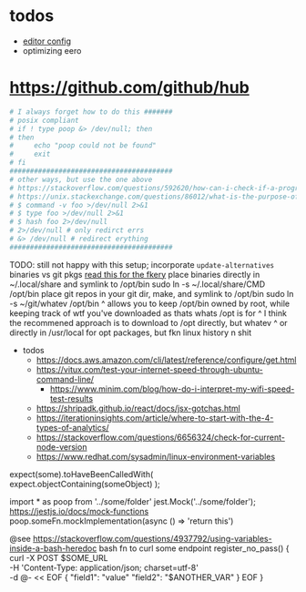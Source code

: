 # todos

- [editor config](https://github.com/editorconfig/editorconfig/wiki/EditorConfig-Properties)
- optimizing eero

# <https://github.com/github/hub>

```sh
# I always forget how to do this #######
# posix compliant
# if ! type poop &> /dev/null; then
# then
#     echo "poop could not be found"
#     exit
# fi
########################################
# other ways, but use the one above
# https://stackoverflow.com/questions/592620/how-can-i-check-if-a-program-exists-from-a-bash-script
# https://unix.stackexchange.com/questions/86012/what-is-the-purpose-of-the-hash-command
# $ command -v foo >/dev/null 2>&1
# $ type foo >/dev/null 2>&1
# $ hash foo 2>/dev/null
# 2>/dev/null # only redirct errs
# &> /dev/null # redirect erything
########################################
```

TODO: still not happy with this setup; incorporate `update-alternatives`
binaries vs git pkgs
  [read this for the fkery](https://unix.stackexchange.com/questions/11544/what-is-the-difference-between-opt-and-usr-local)
  place binaries directly in ~/.local/share and symlink to /opt/bin
    sudo ln -s ~/.local/share/CMD /opt/bin
  place git repos in your git dir, make, and symlink to /opt/bin
    sudo ln -s ~/git/whatev /opt/bin
  ^ allows you to keep /opt/bin owned by root, while keeping track of wtf you've downloaded as thats whats /opt is for
  ^ I think the recommened approach is to download to /opt directly, but whatev
  ^ or directly in /usr/local for opt packages, but fkn linux history n shit

- todos
  - <https://docs.aws.amazon.com/cli/latest/reference/configure/get.html>
  - <https://vitux.com/test-your-internet-speed-through-ubuntu-command-line/>
    - <https://www.minim.com/blog/how-do-i-interpret-my-wifi-speed-test-results>
  - <https://shripadk.github.io/react/docs/jsx-gotchas.html>
  - <https://iterationinsights.com/article/where-to-start-with-the-4-types-of-analytics/>
  - <https://stackoverflow.com/questions/6656324/check-for-current-node-version>
  - <https://www.redhat.com/sysadmin/linux-environment-variables>

expect(some).toHaveBeenCalledWith(
        expect.objectContaining(someObject)
      );

import * as poop from '../some/folder'
jest.Mock('../some/folder');
<https://jestjs.io/docs/mock-functions>
poop.someFn.mockImplementation(async () => 'return this')

@see <https://stackoverflow.com/questions/4937792/using-variables-inside-a-bash-heredoc>
bash fn to curl some endpoint
register_no_pass() {
  curl -X POST $SOME_URL \
  -H 'Content-Type: application/json; charset=utf-8' \
  -d @- << EOF
    {
      "field1": "value"
      "field2": "$ANOTHER_VAR"
    }
EOF
}
